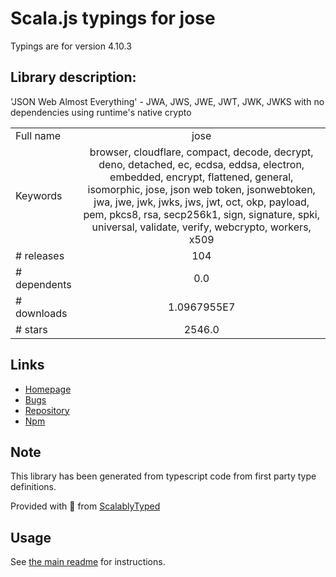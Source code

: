 
# Scala.js typings for jose

Typings are for version 4.10.3

## Library description:
'JSON Web Almost Everything' - JWA, JWS, JWE, JWT, JWK, JWKS with no dependencies using runtime's native crypto

|                    |                 |
| ------------------ | :-------------: |
| Full name          | jose |
| Keywords           | browser, cloudflare, compact, decode, decrypt, deno, detached, ec, ecdsa, eddsa, electron, embedded, encrypt, flattened, general, isomorphic, jose, json web token, jsonwebtoken, jwa, jwe, jwk, jwks, jws, jwt, oct, okp, payload, pem, pkcs8, rsa, secp256k1, sign, signature, spki, universal, validate, verify, webcrypto, workers, x509 |
| # releases         | 104 |
| # dependents       | 0.0 |
| # downloads        | 1.0967955E7 |
| # stars            | 2546.0 |

## Links
- [Homepage](https://github.com/panva/jose)
- [Bugs](https://github.com/panva/jose/issues)
- [Repository](https://github.com/panva/jose)
- [Npm](https://www.npmjs.com/package/jose)
    


## Note
This library has been generated from typescript code from first party type definitions.

Provided with :purple_heart: from [ScalablyTyped](https://github.com/oyvindberg/ScalablyTyped)

## Usage
See [the main readme](../../readme.md) for instructions.


